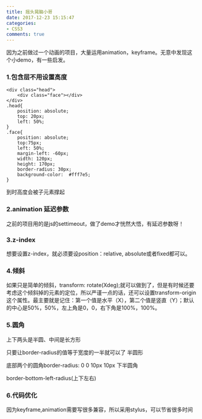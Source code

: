 ```yaml
---
title: 摇头晃脑小哥
date: 2017-12-23 15:15:47
categories:
- CSS3
comments: true
---
```



因为之前做过一个动画的项目，大量运用animation，keyframe。无意中发现这个小demo，有一些启发。

### 1.包含层不用设置高度

```
<div class="head">
    <div class="face"></div>    
</div>
.head{
    position: absolute;
    top: 20px;
    left: 50%;
}
.face{
    position: absolute;
    top:75px;
    left: 50%;
    margin-left: -60px;
    width: 120px;
    height: 170px;
    border-radius: 30px;
    background-color:  #fff7e5;
}
```

到时高度会被子元素撑起

### 2.animation 延迟参数
之前的项目用的是js的settimeout，做了demo才恍然大悟，有延迟参数呀！

### 3.z-index
想要设置z-index，就必须要设position：relative, absolute或者fixed都可以。

### 4.倾斜
如果只是简单的倾斜，transform: rotate(Xdeg);就可以做到了，但是有时候还要考虑这个倾斜掉的元素的定位，所以严谨一点的话，还可以设置transform-origin这个属性。最主要就是记住：第一个值是水平（X），第二个值是竖直（Y）；默认的中心是50%，50%，左上角是0，0，右下角是100%，100%。

### 5.圆角
上下两头是半圆、中间是长方形

只要让border-radius的值等于宽度的一半就可以了
半圆形

底部两个的圆角border-radius: 0 0 10px 10px
下半圆角

border-bottom-left-radius(上下左右)
### 6.代码优化
因为keyframe,animation需要写很多兼容，所以采用stylus，可以节省很多时间